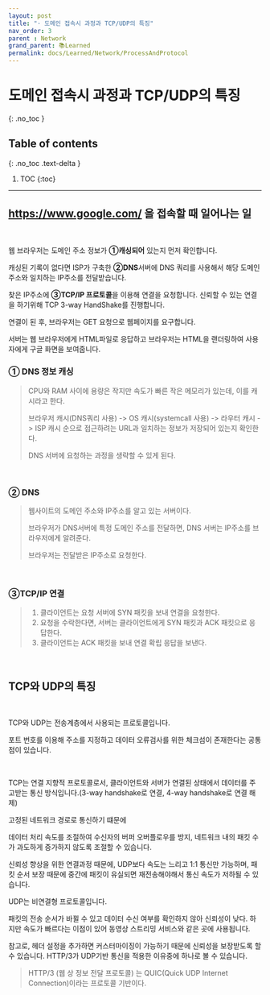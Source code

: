 ```yaml
---
layout: post
title: "· 도메인 접속시 과정과 TCP/UDP의 특징"
nav_order: 3
parent : Network
grand_parent: 📚Learned
permalink: docs/Learned/Network/ProcessAndProtocol
---
```


# 도메인 접속시 과정과 TCP/UDP의 특징
{: .no_toc }

## Table of contents
{: .no_toc .text-delta }

1. TOC
{:toc}

---


## https://www.google.com/ 을 접속할 때 일어나는 일

<br>



웹 브라우저는 도메인 주소 정보가 **①캐싱되어** 있는지 먼저 확인합니다.

캐싱된 기록이 없다면 ISP가 구축한 **②DNS**서버에 DNS 쿼리를 사용해서 해당 도메인 주소와 일치하는 IP주소를 전달받습니다.

찾은 IP주소에 **③TCP/IP 프로토콜**을 이용해 연결을 요청합니다. 신뢰할 수 있는 연결을 하기위해 TCP 3-way HandShake를 진행합니다.

연결이 된 후, 브라우저는 GET 요청으로 웹페이지를 요구합니다.

서버는 웹 브라우저에게 HTML파일로 응답하고 브라우저는 HTML을 랜더링하여 사용자에게 구글 화면을 보여줍니다.



### ① DNS 정보 캐싱

> CPU와 RAM 사이에 용량은 작지만 속도가 빠른 작은 메모리가 있는데, 이를 캐시라고 한다.
>
> 브라우저 캐시(DNS쿼리 사용) -> OS 캐시(systemcall 사용) -> 라우터 캐시 -> ISP 캐시 순으로 접근하려는 URL과 일치하는 정보가 저장되어 있는지 확인한다.
>
> DNS 서버에 요청하는 과정을 생략할 수 있게 된다.

<br>

### ② DNS

> 웹사이트의 도메인 주소와 IP주소를 알고 있는 서버이다.
>
> 브라우저가 DNS서버에 특정 도메인 주소를 전달하면, DNS 서버는 IP주소를 브라우저에게 알려준다.
>
> 브라우저는 전달받은 IP주소로 요청한다.

<br>

### ③TCP/IP 연결

> 1. 클라이언트는 요청 서버에 SYN 패킷을 보내 연결을 요청한다.
> 2. 요청을 수락한다면, 서버는 클라이언트에게 SYN 패킷과 ACK 패킷으로 응답한다.
> 3. 클라이언트는 ACK 패킷을 보내 연결 확립 응답을 보낸다.



<br>



## TCP와 UDP의 특징

<br>

TCP와 UDP는 전송계층에서 사용되는 프로토콜입니다.

포트 번호를 이용해 주소를 지정하고 데이터 오류검사를 위한 체크섬이 존재한다는 공통점이 있습니다.

<br>

TCP는 연결 지향적 프로토콜로서, 클라이언트와 서버가 연결된 상태에서 데이터를 주고받는 통신 방식입니다.(3-way handshake로 연결, 4-way handshake로 연결 해제)

고정된 네트워크 경로로 통신하기 떄문에

데이터 처리 속도를 조절하여 수신자의 버퍼 오버플로우를 방지, 네트워크 내의 패킷 수가 과도하게 증가하지 않도록 조절할 수 있습니다.

신뢰성 향상을 위한 연결과정 때문에, UDP보다 속도는 느리고 1:1 통신만 가능하며, 패킷 순서 보장 때문에 중간에 패킷이 유실되면 재전송해야해서 통신 속도가 저하될 수 있습니다.



UDP는 비연결형 프로토콜입니다.

패킷의 전송 순서가 바뀔 수 있고 데이터 수신 여부를 확인하지 않아 신뢰성이 낮다. 하지만 속도가 빠르다는 이점이 있어 동영상 스트리밍 서비스와 같은 곳에 사용됩니다.

참고로, 헤더 설정을 추가하면 커스터마이징이 가능하기 때문에 신뢰성을 보장받도록 할 수 있습니다. HTTP/3가 UDP기반 통신을 적용한 이유중에 하나로 볼 수 있습니다.

> HTTP/3 (웹 상 정보 전달 프로토콜) 는 QUIC(Quick UDP Internet Connection)이라는 프로토콜 기반이다.

